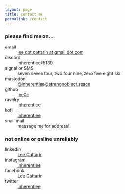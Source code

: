 ```yaml
---
layout: page
title: contact me
permalink: /contact
---
```


### please find me on...

<dl>
    <dt><i aria-hidden="true" class="fa-solid fa-envelope"></i> email</dt>
    <dd><a href="mailto:lee.cattarin@gmail.com" target="_blank">lee dot cattarin at gmail dot com</a></dd>
    <dt><i aria-hidden="true" class="fa-brands fa-discord"></i> discord</dt>
    <dd>inherentlee#5139</dd>
    <dt><i aria-hidden="true" class="fa-solid fa-mobile-retro"></i> signal or SMS</dt>
    <dd>seven seven four, two four nine, zero five eight six</dd>
    <dt><i aria-hidden="true" class="fa-brands fa-mastodon"></i> mastodon</dt>
    <dd><a rel="me" href="https://strangeobject.space/@inherentlee" target="_blank">@inherentlee@strangeobject.space</a></dd>
    <dt><i aria-hidden="true" class="fa-brands fa-github"></i> github</dt>
    <dd><a href="https://github.com/lee0c" target="_blank">lee0c</a></dd>
    <dt><i aria-hidden="true" class="fa-brands fa-ravelry"></i> ravelry</dt>
    <dd><a href="https://www.ravelry.com/people/inherentlee" target="_blank">inherentlee</a></dd>
    <dt><i aria-hidden="true" class="fa-solid fa-mug-saucer"></i> kofi</dt>
    <dd><a href="https://ko-fi.com/inherentlee" target="_blank">inherentlee</a></dd>
    <dt><i aria-hidden="true" class="fa-solid fa-envelopes-bulk"></i> snail mail</dt>
    <dd>message me for address!</dd>
</dl>

### not online or online unreliably

<dl>
    <dt><i aria-hidden="true" class="fa-brands fa-linkedin"></i> linkedin</dt>
    <dd><a href="https://www.linkedin.com/in/lee-cattarin-5a0b39128/" target="_blank">Lee Cattarin</a></dd>
    <dt><i aria-hidden="true" class="fa-brands fa-instagram"></i> instagram</dt>
    <dd><a href="https://instagram.com/inherentlee" target="_blank">inherentlee</a></dd>
    <dt><i aria-hidden="true" class="fa-brands fa-facebook"></i> facebook</dt>
    <dd><a href="https://www.facebook.com/lee.cattarin.50/" target="_blank">Lee Cattarin</a></dd>
    <dt><i aria-hidden="true" class="fa-brands fa-twitter"></i> twitter</dt>
    <dd><a href="https://twitter.com/inherentlee" target="_blank">inherentlee</a></dd>
</dl>
